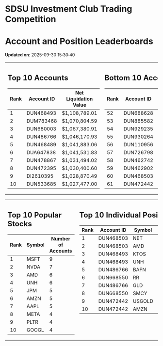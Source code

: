 # SDSU Investment Club Trading Competition 
 # Account and Position Leaderboards

**Updated on**: 2025-09-30 15:30:40

<table><tr><td valign="top">

## Top 10 Accounts
| Rank | Account ID | Net Liquidation Value |
|------|------------|-----------------------|
| 1 | DUN468493 | $1,108,789.01 |
| 2 | DUM783468 | $1,070,804.59 |
| 3 | DUN680003 | $1,067,380.91 |
| 4 | DUN486766 | $1,046,170.93 |
| 5 | DUN468489 | $1,041,883.06 |
| 6 | DUA647838 | $1,041,531.83 |
| 7 | DUN478867 | $1,031,494.02 |
| 8 | DUN472395 | $1,030,400.60 |
| 9 | DI2610395 | $1,028,870.49 |
| 10 | DUN533685 | $1,027,477.00 |

</td><td valign="top">

## Bottom 10 Accounts
| Rank | Account ID | Net Liquidation Value |
|------|------------|-----------------------|
| 52 | DUN688628 | $1,001,822.22 |
| 53 | DUN885582 | $1,001,295.57 |
| 54 | DUN929235 | $1,000,986.46 |
| 55 | DUN930264 | $1,000,851.73 |
| 56 | DUN110956 | $1,000,394.92 |
| 57 | DUN726798 | $998,618.06 |
| 58 | DUN462742 | $994,607.44 |
| 59 | DUN462902 | $992,506.27 |
| 60 | DUN468503 | $928,509.77 |
| 61 | DUN472442 | $829,559.62 |

</td></tr></table>

<table><tr><td valign="top">

## Top 10 Popular Stocks
| Rank | Symbol | Number of Accounts |
|------|--------|--------------------|
| 1 | MSFT | 9 |
| 2 | NVDA | 7 |
| 3 | AMD | 6 |
| 4 | UNH | 6 |
| 5 | JPM | 5 |
| 6 | AMZN | 5 |
| 7 | AAPL | 5 |
| 8 | META | 4 |
| 9 | PLTR | 4 |
| 10 | GOOGL | 4 |

</td><td valign="top">

## Top 10 Individual Positions
| Rank | Account ID | Symbol | Cost | Total Value |
|------|------------|--------|-----------|-------------|
| 1 | DUN468503 | NET | $2,222,350.22 | $2,222,350.22 |
| 2 | DUN468503 | AMD | $484,965.07 | $484,965.07 |
| 3 | DUN468493 | KTOS | $375,025.68 | $375,025.68 |
| 4 | DUN468493 | UNH | $200,003.43 | $200,003.43 |
| 5 | DUN486766 | BAFN | $150,086.61 | $150,086.61 |
| 6 | DUN668550 | RR | $137,487.66 | $137,487.66 |
| 7 | DUN486766 | GLD | $125,001.86 | $125,001.86 |
| 8 | DUN668550 | SMCY | $114,862.67 | $114,862.67 |
| 9 | DUN472442 | USGOLD | $109,327.10 | $109,327.10 |
| 10 | DUN472442 | AMZN | $107,554.22 | $107,554.22 |

</td></tr></table>
